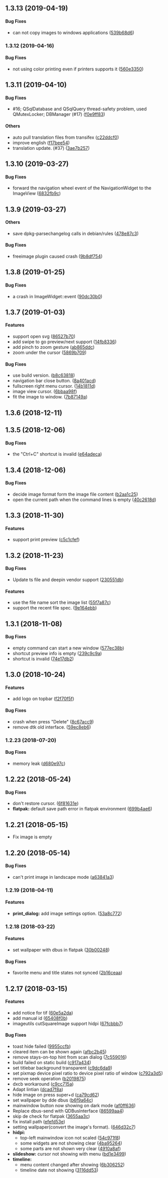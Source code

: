 <a name="1.3.13"></a>
## 1.3.13 (2019-04-19)


#### Bug Fixes

*   can not copy images to windows applications ([539b68d6](https://github.com/linuxdeepin/deepin-image-viewer/commit/539b68d6017d6c3de5f7bc26465057065777377a))



<a name="1.3.12"></a>
### 1.3.12 (2019-04-16)


#### Bug Fixes

*   not using color printing even if printers supports it ([560e3350](https://github.com/linuxdeepin/deepin-image-viewer/commit/560e3350e4419a0891290251c8304ba5ec393fd4))



<a name="1.3.11"></a>
## 1.3.11 (2019-04-10)


#### Bug Fixes

*   #16; QSqlDatabase and QSqlQuery thread-safety problem, used QMutexLocker; DBManager (#17) ([f0e9ff83](https://github.com/linuxdeepin/deepin-image-viewer/commit/f0e9ff83e58b3431670aa78a338d1f87011e3d0c))

#### Others

*   auto pull translation files from transifex ([c22ddcf0](https://github.com/linuxdeepin/deepin-image-viewer/commit/c22ddcf079a5f0d247ac9acb0d21c97b7c0c531f))
*   improve english ([f17bee54](https://github.com/linuxdeepin/deepin-image-viewer/commit/f17bee54e689e123c95bebce18f3c70fc62b6f58))
*   translation update. (#37) ([3ae7b257](https://github.com/linuxdeepin/deepin-image-viewer/commit/3ae7b257f4f6596bfecf5e53f70f3d1ea30139b8))



<a name="1.3.10"></a>
## 1.3.10 (2019-03-27)


#### Bug Fixes

*   forward the navigation wheel event of the NavigationWidget to the ImageView ([6832fb9c](https://github.com/linuxdeepin/deepin-image-viewer/commit/6832fb9c05c9dd6cdf755c0e98831a6f698b61f2))



<a name="1.3.9"></a>
## 1.3.9 (2019-03-27)


#### Others

*   save dpkg-parsechangelog calls in debian/rules ([478e87c3](https://github.com/linuxdeepin/deepin-image-viewer/commit/478e87c3cebaa11da7cd41a972be37335b5c3133))

#### Bug Fixes

*   freeimage plugin caused crash ([9b8df754](https://github.com/linuxdeepin/deepin-image-viewer/commit/9b8df754f2664a5087a96550400ef3acb49a800d))



<a name="1.3.8"></a>
## 1.3.8 (2019-01-25)


#### Bug Fixes

*   a crash in ImageWidget::event ([90dc30b0](https://github.com/linuxdeepin/deepin-image-viewer/commit/90dc30b08a06a4ce06b53d1fd0dd096a8f19cd2f))



<a name="1.3.7"></a>
##  1.3.7 (2019-01-03)


#### Features

*   support open svg ([86527b70](https://github.com/linuxdeepin/deepin-image-viewer/commit/86527b70dace2c644fe70c8c7bab19fa373dbd8b))
*   add swipe to go preview/next support ([14fb8336](https://github.com/linuxdeepin/deepin-image-viewer/commit/14fb8336f3dcbf1c62857e9528e85918c89db106))
*   add pinch to zoom gesture ([ab865ddc](https://github.com/linuxdeepin/deepin-image-viewer/commit/ab865ddcc517eaf0f9fedc19485c13dced492d00))
*   zoom under the cursor ([5869b709](https://github.com/linuxdeepin/deepin-image-viewer/commit/5869b709006756cc909b2b264e749ec1dc97ce48))

#### Bug Fixes

*   use build version. ([b8c63818](https://github.com/linuxdeepin/deepin-image-viewer/commit/b8c63818b93454f324c3d9519ace2a281d0d995b))
*   navigation bar close button. ([8a401acd](https://github.com/linuxdeepin/deepin-image-viewer/commit/8a401acdce9e442ed0c009fe09bafe02bc1f0af9))
*   fullscreen right menu cursor. ([14b1811d](https://github.com/linuxdeepin/deepin-image-viewer/commit/14b1811d8866a1d7fed68d4524507f88b7aac666))
*   image view cursor. ([6bbaa98f](https://github.com/linuxdeepin/deepin-image-viewer/commit/6bbaa98f64bd120c375e948f64d4e592d4881206))
*   fit the image to window. ([7b87149a](https://github.com/linuxdeepin/deepin-image-viewer/commit/7b87149a1f2b661f8013319c1b38db771f8ef885))



<a name="1.3.6"></a>
## 1.3.6 (2018-12-11)




<a name="1.3.5"></a>
## 1.3.5 (2018-12-06)


#### Bug Fixes

*   the "Ctrl+C" shortcut is invalid ([e64adeca](https://github.com/linuxdeepin/deepin-image-viewer/commit/e64adeca7bd39f8dcbd3f49131a838528d489f64))



<a name="1.3.4"></a>
## 1.3.4 (2018-12-06)


#### Bug Fixes

*   decide image format form the image file content ([b2aa1c25](https://github.com/linuxdeepin/deepin-image-viewer/commit/b2aa1c25663283a4d1807982dcf5f7a4d75a758f))
*   open the current path when the command lines is empty ([40c2618d](https://github.com/linuxdeepin/deepin-image-viewer/commit/40c2618d4a4f1bd1dae1fca7713b923bcf63d63f))



<a name="1.3.3"></a>
## 1.3.3 (2018-11-30)


#### Features

*   support print preview ([c5c1cfef](https://github.com/linuxdeepin/deepin-image-viewer/commit/c5c1cfefada0fcd67d697620a6be51fae8e6f37c))



<a name="1.3.2"></a>
## 1.3.2 (2018-11-23)


#### Bug Fixes

*   Update ts file and deepin vendor support ([230551db](https://github.com/linuxdeepin/deepin-image-viewer/commit/230551dbe2be6a6747cf8814eb39a383fa07850c))

#### Features

*   use the file name sort the image list ([55f7a87c](https://github.com/linuxdeepin/deepin-image-viewer/commit/55f7a87cba23f789afefd8684064cb3601cbe6c2))
*   support the recent file spec. ([9e164ebb](https://github.com/linuxdeepin/deepin-image-viewer/commit/9e164ebb99c17860fe21b93b143c425bdb1dc962))



<a name="1.3.1"></a>
## 1.3.1 (2018-11-08)


#### Bug Fixes

*   empty command can start a new window ([577ec38b](https://github.com/linuxdeepin/deepin-image-viewer/commit/577ec38b2b4378113c44e2286b2ca668dc57c11e))
*   shortcut preview info is empty ([239c9c9a](https://github.com/linuxdeepin/deepin-image-viewer/commit/239c9c9a8de61f5d0f3cbf5a05d7b009a4c68f38))
*   shortcut is invalid ([74e17db2](https://github.com/linuxdeepin/deepin-image-viewer/commit/74e17db2fe4d869bb7d78697ad9666b58553a2ef))



<a name="1.3.0"></a>
## 1.3.0 (2018-10-24)


#### Features

*   add logo on topbar ([f2f70f5f](https://github.com/linuxdeepin/deepin-image-viewer/commit/f2f70f5f7c4ee4cf966bd3c21edeccbf0e41b716))

#### Bug Fixes

*   crash when press "Delete" ([8c67acc9](https://github.com/linuxdeepin/deepin-image-viewer/commit/8c67acc99a5d55fe39a0523aae71216475678c68))
*   remove dtk old interface. ([59ec8eb6](https://github.com/linuxdeepin/deepin-image-viewer/commit/59ec8eb67982b0862071639042fd15d32e60aaac))



<a name="1.2.23"></a>
### 1.2.23 (2018-07-20)


#### Bug Fixes

*   memory leak ([d680e97c](https://github.com/linuxdeepin/deepin-image-viewer/commit/d680e97c63df617b34bdda0dd3aaa3d2bb347caa))



<a name="1.2.22"></a>
## 1.2.22 (2018-05-24)


#### Bug Fixes

*   don't restore cursor. ([6f81631e](6f81631e))
* **flatpak:**  default save path error in flatpak environment ([699b4ae6](699b4ae6))



<a name="1.2.21"></a>
## 1.2.21 (2018-05-15)

*   Fix image is empty


<a name="1.2.20"></a>
## 1.2.20 (2018-05-14)


#### Bug Fixes

*   can't print image in landscape mode ([a63841a3](a63841a3))



<a name="1.2.19"></a>
### 1.2.19 (2018-04-11)


#### Features

* **print_dialog:**  add image settings option. ([53a8c772](53a8c772))



<a name="1.2.18"></a>
### 1.2.18 (2018-03-22)


#### Features

*   set wallpaper with dbus in flatpak ([30b00248](30b00248))

#### Bug Fixes

*   favorite menu and title states not synced ([2b16ceaa](2b16ceaa))

<a name="1.2.17"></a>
## 1.2.17 (2018-03-15)


#### Features

*   add notice for tif ([60e5a2da](60e5a2da))
*   add manual id ([65408f0b](65408f0b))
*   imageutils cutSquareImage support hidpi ([67fcbbb7](67fcbbb7))

#### Bug Fixes

*   toast hide failed ([9955ccfb](9955ccfb))
*   cleared item can be shown again ([afbc2b45](afbc2b45))
*   remove stays-on-top hint from scan dialog ([7c559016](7c559016))
*   build failed on static build ([c917a434](c917a434))
*   set titlebar background transparent ([c9dc6da9](c9dc6da9))
*   set pixmap device pixel ratio to device pixel ratio of window ([c792a3d5](c792a3d5))
*   remove seek operation ([b2019875](b2019875))
*   dxcb workaround ([c9cc715a](c9cc715a))
*   Adapt lintian ([dcad7f8a](dcad7f8a))
*   hide image on press super+d ([ca79cd62](ca79cd62))
*   set wallpaper by dde dbus ([b6f9a64c](b6f9a64c))
*   mainwindow button now showing on dark mode ([af0ff636](af0ff636))
*   Replace dbus-send with QDBusInterface ([86599aa4](86599aa4))
*   skip de check for flatpak ([3655aa3c](3655aa3c))
*   fix install path ([efefd53e](efefd53e))
*   setting wallpaper(convert the image's format). ([646d32c7](646d32c7))
* **hidpi:**
  *  top-left mainwindow icon not scaled ([54c971f8](54c971f8))
  *  some widgets are not showing clear ([4ba95264](4ba95264))
  *  some parts are not shown very clear ([4910a8af](4910a8af))
* **slideshow:**  cursor not showing with menu ([bd1e3499](bd1e3499))
* **timeline:**
  *  menu content changed after showing ([6b306252](6b306252))
  *  timeline date not showing ([3116dd53](3116dd53))
